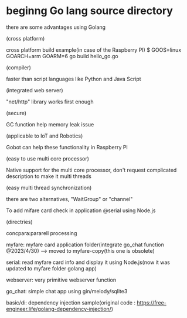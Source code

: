 # beginng Go lang source directory

there are some advantages using Golang

(cross platform)

cross platform build example(in case of the Raspberry PI)
$ GOOS=linux GOARCH=arm GOARM=6 go build hello_go.go

(compiler)

faster than script languages like Python and Java Script

(integrated web server)

"net/http" library works first enough

(secure)

GC function help memory leak issue

(applicable to IoT and Robotics)

Gobot can help these functionality in Raspberry PI

(easy to use multi core processor)

Native support for the multi core processor, don't request complicated description to make it multi threads

(easy multi thread synchronization)

there are two alternatives, "WaitGroup" or "channel"

To add mifare card check in application @serial using Node.js

(directries)

concpara:pararell processing

myfare: myfare card application folder(integrate go_chat function @2023/4/30) --> moved to myfare-copy(this one is obsolete)

serial: read myfare card info and display it using Node.js(now it was updated to myfare folder golang app)

webserver: very primitive webserver function

go_chat: simple chat app using gin/melody/sqlite3

basic/di: dependency injection sample(original code : <https://free-engineer.life/golang-dependency-injection/>)
